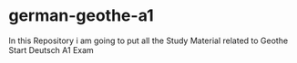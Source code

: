 # german-geothe-a1

In this Repository i am going to put all the Study Material related to Geothe Start Deutsch A1 Exam

